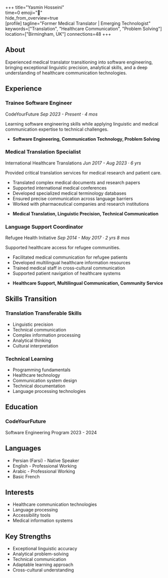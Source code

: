 +++ 
title="Yasmin Hosseini"  
time=0 
emoji="👤"  
hide_from_overview=true  
[profile] 
tagline="Former Medical Translator | Emerging Technologist" 
keywords=["Translation", "Healthcare Communication", "Problem Solving"] 
location=["Birmingham, UK"] 
connections=48 
+++

## About

Experienced medical translator transitioning into software engineering, bringing exceptional linguistic precision, analytical skills, and a deep understanding of healthcare communication technologies.

## Experience

### Trainee Software Engineer

CodeYourFuture
_Sep 2023 - Present · 4 mos_

Learning software engineering skills while applying linguistic and medical communication expertise to technical challenges.

- **Software Engineering, Communication Technology, Problem Solving**

### Medical Translation Specialist

International Healthcare Translations
_Jun 2017 - Aug 2023 · 6 yrs_

Provided critical translation services for medical research and patient care.

- Translated complex medical documents and research papers
- Supported international medical conferences
- Developed specialized medical terminology databases
- Ensured precise communication across language barriers
- Worked with pharmaceutical companies and research institutions

* **Medical Translation, Linguistic Precision, Technical Communication**

### Language Support Coordinator

Refugee Health Initiative
_Sep 2014 - May 2017 · 2 yrs 8 mos_

Supported healthcare access for refugee communities.

- Facilitated medical communication for refugee patients
- Developed multilingual healthcare information resources
- Trained medical staff in cross-cultural communication
- Supported patient navigation of healthcare systems

* **Healthcare Support, Multilingual Communication, Community Service**

## Skills Transition

### Translation Transferable Skills

- Linguistic precision
- Technical communication
- Complex information processing
- Analytical thinking
- Cultural interpretation

### Technical Learning

- Programming fundamentals
- Healthcare technology
- Communication system design
- Technical documentation
- Language processing technologies

## Education

### CodeYourFuture

Software Engineering Program
2023 - 2024

## Languages

- Persian (Farsi) - Native Speaker
- English - Professional Working
- Arabic - Professional Working
- Basic French

## Interests

- Healthcare communication technologies
- Language processing
- Accessibility tools
- Medical information systems

## Key Strengths

- Exceptional linguistic accuracy
- Analytical problem-solving
- Technical communication
- Adaptable learning approach
- Cross-cultural understanding

